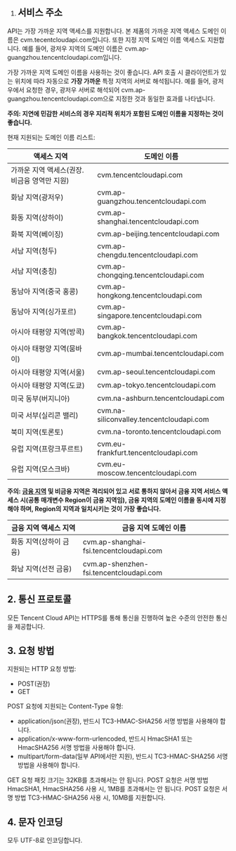 1. ## 서비스 주소

API는 가장 가까운 지역 액세스를 지원합니다. 본 제품의 가까운 지역 액세스 도메인 이름은 cvm.tecentcloudapi.com입니다. 또한 지정 지역 도메인 이름 액세스도 지원합니다. 예를 들어, 광저우 지역의 도메인 이름은 cvm.ap-guangzhou.tencentcloudapi.com입니다.

가장 가까운 지역 도메인 이름을 사용하는 것이 좋습니다. API 호출 시 클라이언트가 있는 위치에 따라 자동으로 **가장 가까운** 특정 지역의 서버로 해석됩니다. 예를 들어, 광저우에서 요청한 경우, 광저우 서버로 해석되어 cvm.ap-guangzhou.tencentcloudapi.com으로 지정한 것과 동일한 효과를 나타냅니다.

**주의: 지연에 민감한 서비스의 경우 지리적 위치가 포함된 도메인 이름을 지정하는 것이 좋습니다.**

현재 지원되는 도메인 이름 리스트:

| 액세스 지역 | 도메인 이름 |
|----------|------|
| 가까운 지역 액세스(권장. 비금융 영역만 지원) | cvm.tencentcloudapi.com|
| 화남 지역(광저우) | cvm.ap-guangzhou.tencentcloudapi.com|
| 화동 지역(상하이) | cvm.ap-shanghai.tencentcloudapi.com|
| 화북 지역(베이징) | cvm.ap-beijing.tencentcloudapi.com|
| 서남 지역(청두) | cvm.ap-chengdu.tencentcloudapi.com|
| 서남 지역(충칭) | cvm.ap-chongqing.tencentcloudapi.com|
| 동남아 지역(중국 홍콩) | cvm.ap-hongkong.tencentcloudapi.com |
| 동남아 지역(싱가포르) | cvm.ap-singapore.tencentcloudapi.com|
| 아시아 태평양 지역(방콕) | cvm.ap-bangkok.tencentcloudapi.com |
| 아시아 태평양 지역(뭄바이) | cvm.ap-mumbai.tencentcloudapi.com|
| 아시아 태평양 지역(서울) | cvm.ap-seoul.tencentcloudapi.com|
| 아시아 태평양 지역(도쿄) | cvm.ap-tokyo.tencentcloudapi.com |
| 미국 동부(버지니아) | cvm.na-ashburn.tencentcloudapi.com|
| 미국 서부(실리콘 밸리) | cvm.na-siliconvalley.tencentcloudapi.com|
| 북미 지역(토론토) | cvm.na-toronto.tencentcloudapi.com |
| 유럽 지역(프랑크푸르트) | cvm.eu-frankfurt.tencentcloudapi.com |
| 유럽 지역(모스크바) | cvm.eu-moscow.tencentcloudapi.com |

**주의: [금융 지역](https://cloud.tencent.com/document/product/304/2766) 및 비금융 지역은 격리되어 있고 서로 통하지 않아서 금융 지역 서비스 액세스 시(공통 매개변수 Region이 금융 지역임), 금융 지역의 도메인 이름을 동시에 지정해야 하며, Region의 지역과 일치시키는 것이 가장 좋습니다.**

| 금융 지역 액세스 지역 | 금융 지역 도메인 이름 |
|----------|------|
|화동 지역(상하이 금융)| cvm.ap-shanghai-fsi.tencentcloudapi.com|
|화남 지역(선전 금융)| cvm.ap-shenzhen-fsi.tencentcloudapi.com|

## 2. 통신 프로토콜

모든 Tencent Cloud API는 HTTPS를 통해 통신을 진행하여 높은 수준의 안전한 통신을 제공합니다.

## 3. 요청 방법

지원되는 HTTP 요청 방법:

* POST(권장)
* GET

POST 요청에 지원되는 Content-Type 유형:

* application/json(권장), 반드시 TC3-HMAC-SHA256 서명 방법을 사용해야 합니다.
* application/x-www-form-urlencoded, 반드시 HmacSHA1 또는 HmacSHA256 서명 방법을 사용해야 합니다.
* multipart/form-data(일부 API에서만 지원), 반드시 TC3-HMAC-SHA256 서명 방법을 사용해야 합니다.

GET 요청 패킷 크기는 32KB를 초과해서는 안 됩니다. POST 요청은 서명 방법 HmacSHA1, HmacSHA256 사용 시, 1MB를 초과해서는 안 됩니다. POST 요청은 서명 방법 TC3-HMAC-SHA256 사용 시, 10MB를 지원합니다.

## 4. 문자 인코딩

모두 UTF-8로 인코딩합니다.


